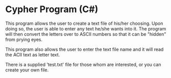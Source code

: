 # Cypher Program (C#)
This program allows the user to create a text file of his/her choosing. Upon doing so, the user is able to enter any text he/she wants into it. The program will then convert the letters over to ASCII numbers so that it can be "hidden" from prying eyes.

This program also allows the user to enter the text file name and it will read the ACII text as letter text.

There is a supplied 'test.txt' file for those whom are interested, or you can create your own file.
